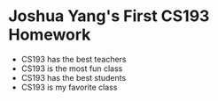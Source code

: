 # Joshua Yang's First CS193 Homework
- CS193 has the best teachers
- CS193 is the most fun class
- CS193 has the best students
- CS193 is my favorite class
